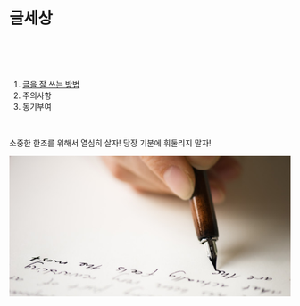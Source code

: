 <html>
  <body>
    <h1><strong>글세상</strong></h1>
<p style= "margin-top: 90px;">
<ol>
   <li><a href="doggy file.html">글을 잘 쓰는 방법</a></li>
   <li>주의사항</li>
   <li>동기부여</li>
</ol>
   <br>
   <p>소중한 한조를 위해서 열심히 살자! 당장 기분에 휘둘리지 말자!</p>
<img src="writing.jpeg">
</body>
</html>

